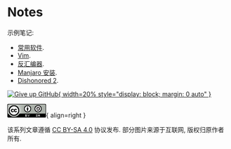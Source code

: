# Notes

示例笔记:

* [常用软件](操作系统/常用软件.md).
* [Vim](其他/编辑器/Vim.md).
* [反汇编器](渗透测试/逆向工程/反汇编器.md).
* [Manjaro 安装](操作系统/Linux/Manjaro\_安装.md).
* [Dishonored 2](<其他/游戏/评价/Dishonored 2.md>).

[![Give up GitHub](https://sfconservancy.org/img/GiveUpGitHub.png){ width=20% style="display: block; margin: 0 auto" }](https://sfconservancy.org/GiveUpGitHub/)

![License](assets/LICENSE.png){ align=right }

该系列文章遵循 [CC BY-SA 4.0](https://creativecommons.org/licenses/by-sa/4.0/deed.zh) 协议发布. 部分图片来源于互联网, 版权归原作者所有.
